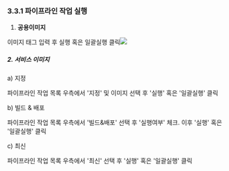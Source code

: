 ### 3.3.1 파이프라인 작업 실행

1. **공용이미지**

이미지 태그 입력 후 실행 혹은 일괄실행 클릭![](/assets/이미지태그.png)

##### 2. 서비스 이미지

a\) 지정

파이프라인 작업 목록 우측에서 '지정' 및 이미지 선택 후 '실행' 혹은 '일괄실행' 클릭





b\) 빌드 & 배포

파이프라인 작업 목록 우측에서 '빌드&배포' 선택 후 '실행여부' 체크. 이후 '실행' 혹은 '일괄실행' 클릭

c\) 최신

파이프라인 작업 목록 우측에서 '최신' 선택 후 '실행' 혹은 '일괄실행' 클릭



